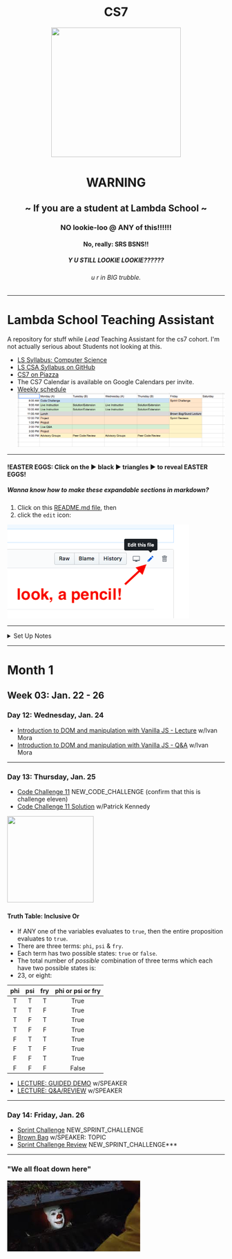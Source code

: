 <h1 align="center">CS7</h1>
<div  align="center"><img src="https://orig00.deviantart.net/d0b8/f/2015/167/8/5/blue_lambda_as_hecu_marine_by_hanif1807-d8xkuq4.png" height="300px" width="300px"></div>

<h1 align="center"><b>WARNING</b></h1>
<h2 align="center">~ If you are a student at Lambda School ~</h2>
<h3 align="center">NO lookie-loo @ ANY of this!!!!!!</h3>
<h4 align="center">No, really: SRS BSNS!!</h4>
<h5 align="center">Y U STILL LOOKIE LOOKIE??????</h5>
<h6 align="center">u r in BIG trubble.</h6>

***

# Lambda School Teaching Assistant
A repository for stuff while _Lead_ Teaching Assistant for the cs7 cohort. I'm not actually serious about Students not looking at this.

- [LS Syllabus: Computer Science](http://ls-training-kit.netlify.com/cs-master)
- [LS CSA Syllabus on GitHub](https://github.com/LambdaSchool/LambdaCSA-Syllabus)
- [CS7 on Piazza](https://piazza.com/class/jc6vhnh8mdl5pw)
- The CS7 Calendar is available on Google Calendars per invite.
- [Weekly schedule](https://docs.google.com/spreadsheets/d/1m83sq7Td5jpJ0XQUTwN7dJKhBHvIUppyHGIQ58pVQl4/edit?usp=sharing)
![Weekly Schedule](/art/weeklySchedule.png)

***

#### !EASTER EGGS: Click on the ▶︎ black ▶︎ triangles ▶︎ to reveal EASTER EGGS!
##### Wanna know how to make these expandable sections in markdown?
1. Click on this [README.md file](README.md), then
2. click the `edit` icon:

![Look, a pencil!](art/look-a-pencil.png)

***

<details><summary>Set Up Notes</summary><p>

#### Setting up repl.it code challenges
Per Emily:
1. Log into repl.it - you should see the classrooms
2. When you click on CS7's classroom there should be 3 tabs: published, scheduled, and drafts.
3. Under drafts, find the code challenge and click on it.
4. On it's main page on the top right you can schedule it.
5. Select tomorrow and set the time to 7:59 AM (I do 8, but I'm a rebel)
6. You can always go back to the scheduled version, click to open it up and you'll have options to edit the tests etc. If you scroll all the way to the bottom, there's a link to the model solution. That's the one the students will see after submission, and the one you can share if you don't want to write one.

#### Slack `/polly` polls
- oh, it's a thing now with a web interface... templates... all that.

#### Slack `/jibble` timeclock
- who comes up with these names?

#### [Code Review Checklist](https://github.com/mixelpixel/Code-Review-Checklist)
- Get on it!

</p></details>

***

<!-- <details><summary>Month 1: January, 2018</summary><p> -->

# Month 1
## Week 03: Jan. 22 - 26
### Day 12: Wednesday, Jan. 24
- [Introduction to DOM and manipulation with Vanilla JS - Lecture](https://youtu.be/X8Q1yD1wjig) w/Ivan Mora
- [Introduction to DOM and manipulation with Vanilla JS - Q&A](https://youtu.be/iuzkSVRJEss) w/Ivan Mora
***

### Day 13: Thursday, Jan. 25

- [Code Challenge 11](https://repl.it/student/submissions/#) NEW_CODE_CHALLENGE (confirm that this is challenge eleven)
- [Code Challenge 11 Solution](VIDEO_RECORDED_NOT_POSTED) w/Patrick Kennedy

<img src="https://i.imgur.com/zxZdEug.png" height="200px" width="200px">

#### Truth Table: Inclusive Or
- If ANY one of the variables evaluates to `true`, then the entire proposition evaluates to `true`.
- There are three terms: `phi`, `psi` & `fry`.
- Each term has two possible states: `true` or `false`.
- The total number of _possible_ combination of three terms which each have two possible states is:
- 2<super>3</super>, or eight:

phi | psi | fry | phi or psi or fry
:---:|:---:|:---:|:---:
T | T | T | True
T | T | F | True
T | F | T | True
T | F | F | True
F | T | T | True
F | T | F | True
F | F | T | True
F | F | F | False

- [LECTURE: GUIDED DEMO](LINK) w/SPEAKER
- [LECTURE: Q&A/REVIEW](LINK) w/SPEAKER
***

### Day 14: Friday, Jan. 26
- [Sprint Challenge](https://repl.it/student/submissions/#) NEW_SPRINT_CHALLENGE
- [Brown Bag](LINK) w/SPEAKER: TOPIC
- [Sprint Challenge Review](https://repl.it/student/submissions/#) NEW_SPRINT_CHALLENGE***

<!-- </p></details> -->

***

### "We all float down here"
![We all float down here](/art/pennywise.jpeg)
